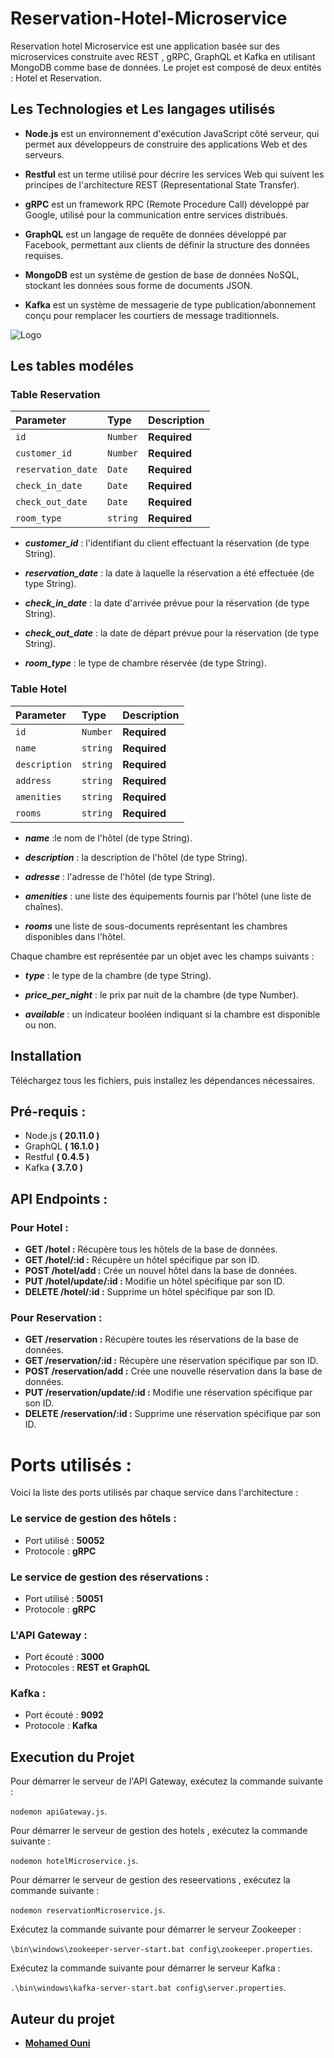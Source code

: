 
# Reservation-Hotel-Microservice

Reservation hotel Microservice est une application basée sur des microservices construite avec REST , gRPC, GraphQL et Kafka en utilisant MongoDB comme base de données. Le projet est composé de deux  entités : Hotel et Reservation.


## Les Technologies et Les langages utilisés

- **Node.js** est un environnement d'exécution JavaScript côté serveur, qui permet aux développeurs de construire des applications Web et des serveurs. 

- **Restful** est un terme utilisé pour décrire les services Web qui suivent les principes de l'architecture REST (Representational State Transfer).

- **gRPC** est un framework RPC (Remote Procedure Call) développé par Google, utilisé pour la communication entre services distribués. 

- **GraphQL** est un langage de requête de données développé par Facebook, permettant aux clients de définir la structure des données requises. 

- **MongoDB** est un système de gestion de base de données NoSQL, stockant les données sous forme de documents JSON.

- **Kafka** est un système de messagerie de type publication/abonnement conçu pour remplacer les courtiers de message traditionnels.



![Logo](https://scontent.ftun14-1.fna.fbcdn.net/v/t39.30808-6/441161205_7641878515899976_4998460982839942709_n.jpg?_nc_cat=111&ccb=1-7&_nc_sid=5f2048&_nc_ohc=eO43MDdiLR0Q7kNvgEUUDlL&_nc_oc=AdiUy1j_7DYWPONpURSO4ot4vOBdQdvDw2cQ18G5NTVqb-BFeXaWOVY47yeJzsjqu9o&_nc_ht=scontent.ftun14-1.fna&oh=00_AYBlwG7CuTi8x49OFwJ9J5hrHGuC9tYvNpAfM7wW49nkAQ&oe=664B05DE)


## Les tables modéles

### Table Reservation



| Parameter | Type     | Description                |
| :-------- | :------- | :------------------------- |
| `id`      | `Number` | **Required**|
| `customer_id` | `Number` | **Required**|
| `reservation_date` | `Date` | **Required**|
| `check_in_date` | `Date` | **Required**|
| `check_out_date` | `Date` | **Required**|
| `room_type` | `string` | **Required**|





- *****customer_id***** : l'identifiant du client effectuant la réservation (de type String).

- *****reservation_date*****  : la date à laquelle la réservation a été effectuée (de type String).

- *****check_in_date***** : la date d'arrivée prévue pour la réservation (de type String).

- *****check_out_date***** : la date de départ prévue pour la réservation (de type String).

- *****room_type***** : le type de chambre réservée (de type String).

### Table Hotel



| Parameter | Type     | Description                       |
| :-------- | :------- | :-------------------------------- |
| `id`      | `Number` | **Required**|
| `name`      | `string` | **Required**|
| `description`      | `string` | **Required**|
| `address`      | `string` | **Required**|
| `amenities`      | `string` | **Required**|
| `rooms`      | `string` | **Required**|



- *****name***** :le nom de l'hôtel (de type String).

- *****description*****  : la description de l'hôtel (de type String).

- *****adresse***** : l'adresse de l'hôtel (de type String).

- *****amenities***** : une liste des équipements fournis par l'hôtel (une liste de chaînes).

- *****rooms*****  une liste de sous-documents représentant les chambres disponibles dans l'hôtel. 

 Chaque chambre est représentée par un objet avec les champs suivants :

- *****type***** : le type de la chambre (de type String).

- *****price_per_night***** : le prix par nuit de la chambre (de type Number).

- *****available***** : un indicateur booléen indiquant si la chambre est disponible ou non.


## Installation
Téléchargez tous les fichiers, puis installez les dépendances nécessaires.












## Pré-requis :

- Node.js **( 20.11.0 )**
- GraphQL **( 16.1.0 )**
- Restful **( 0.4.5 )**
- Kafka   **( 3.7.0 )**



## API Endpoints :
### Pour Hotel : 


- **GET /hotel :** Récupère tous les hôtels de la base de données. 
- **GET /hotel/:id :** Récupère un hôtel spécifique par son ID. 
- **POST /hotel/add :** Crée un nouvel hôtel dans la base de données. 
- **PUT /hotel/update/:id :** Modifie un hôtel spécifique par son ID. 
- **DELETE /hotel/:id :** Supprime un hôtel spécifique par son ID. 

### Pour Reservation :
- **GET /reservation :** Récupère toutes les réservations de la base de données. 
- **GET /reservation/:id :** Récupère une réservation spécifique par son ID. 
- **POST /reservation/add :** Crée une nouvelle réservation dans la base de données. 
- **PUT /reservation/update/:id :** Modifie une réservation spécifique par son ID. 
- **DELETE /reservation/:id :** Supprime une réservation spécifique par son ID.

# Ports utilisés :


Voici la liste des ports utilisés par chaque service dans l'architecture :

### Le service de gestion des hôtels :

- Port utilisé : **50052**
- Protocole : **gRPC**

### Le service de gestion des réservations :

- Port utilisé : **50051**
- Protocole : **gRPC**

### L'API Gateway :

- Port écouté : **3000**
- Protocoles : **REST et GraphQL**
### Kafka :

- Port écouté : **9092**
- Protocole : **Kafka**




## Execution du Projet

Pour démarrer le serveur de l'API Gateway, exécutez la commande suivante : 

`nodemon apiGateway.js`.



Pour démarrer le serveur de gestion des hotels , exécutez la commande suivante :

`nodemon hotelMicroservice.js`.

Pour démarrer le serveur de gestion des reseervations , exécutez la commande suivante :

`nodemon reservationMicroservice.js`.


Exécutez la commande suivante pour démarrer le serveur Zookeeper :

`\bin\windows\zookeeper-server-start.bat config\zookeeper.properties`.

Exécutez la commande suivante pour démarrer le serveur Kafka :

`.\bin\windows\kafka-server-start.bat config\server.properties`.

## Auteur du projet

- **[Mohamed Ouni](https://www.github.com/mohamedouni1)**

